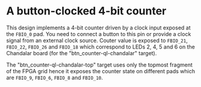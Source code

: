 # A button-clocked 4-bit counter

This design implements a 4-bit counter driven by a clock input exposed at the `FBIO_0` pad. You need to connect a button to this pin or provide a clock signal from an external clock source. Couter value is exposed to `FBIO_21`, `FBIO_22`, `FBIO_26` and `FBIO_18` which correspond to LEDs 2, 4, 5 and 6 on the Chandalar board (for the "btn_counter-ql-chandalar" target). 

The "btn_counter-ql-chandalar-top" target uses only the topmost fragment of the FPGA grid hence it exposes the counter state on different pads which are `FBIO_9`, `FBIO_6`, `FBIO_8` and `FBIO_10`.
